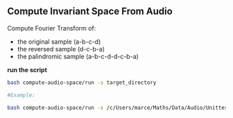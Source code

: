 ## Compute Invariant Space From Audio
Compute Fourier Transform of:
- the original sample (a-b-c-d)
- the reversed sample (d-c-b-a)
- the palindromic sample (a-b-c-d-d-c-b-a)


**run the script**
```bash
bash compute-audio-space/run -s target_directory

#Example:

bash compute-audio-space/run -s /c/Users/marce/Maths/Data/Audio/Unittest
```